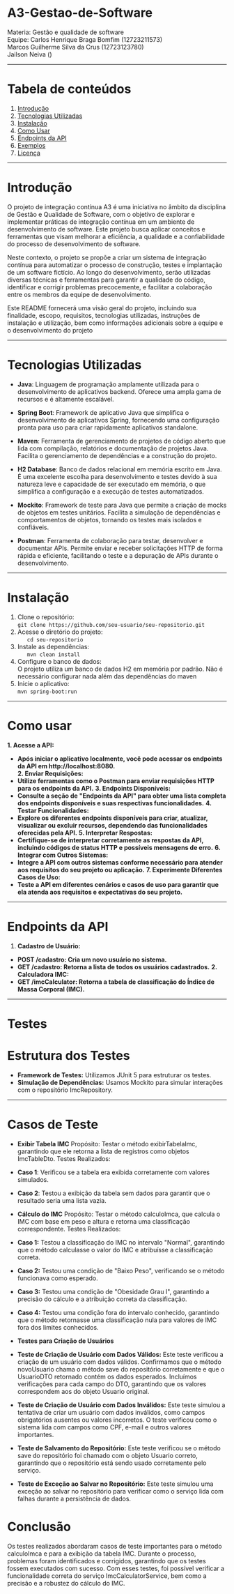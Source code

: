 # **A3-Gestao-de-Software**

Materia: Gestão e qualidade de software  
Equipe: Carlos Henrique Braga Bomfim (12723211573)  
Marcos Guilherme Silva da Crus (12723123780)  
Jailson Neiva ()

---
# **Tabela de conteúdos**

1. [Introdução](#introdução)
2. [Tecnologias Utilizadas](#tecnologias-utilizadas)
3. [Instalação](#instalação)
4. [Como Usar](#como-usar)
5. [Endpoints da API](#endpoints-da-api)
6. [Exemplos](#exemplos)
7. [Licença](#licença)

----
# **Introdução**

O projeto de integração contínua A3 é uma iniciativa no âmbito da disciplina de Gestão e Qualidade de Software, com o objetivo de explorar e implementar práticas de integração contínua em um ambiente de desenvolvimento de software. Este projeto busca aplicar conceitos e ferramentas que visam melhorar a eficiência, a qualidade e a confiabilidade do processo de desenvolvimento de software.

Neste contexto, o projeto se propõe a criar um sistema de integração contínua para automatizar o processo de construção, testes e implantação de um software fictício. Ao longo do desenvolvimento, serão utilizadas diversas técnicas e ferramentas para garantir a qualidade do código, identificar e corrigir problemas precocemente, e facilitar a colaboração entre os membros da equipe de desenvolvimento.

Este README fornecerá uma visão geral do projeto, incluindo sua finalidade, escopo, requisitos, tecnologias utilizadas, instruções de instalação e utilização, bem como informações adicionais sobre a equipe e o desenvolvimento do projeto

---
# **Tecnologias Utilizadas**
- **Java**: Linguagem de programação amplamente utilizada para o desenvolvimento de aplicativos backend. Oferece uma ampla gama de recursos e é altamente escalável.

- **Spring Boot**: Framework de aplicativo Java que simplifica o desenvolvimento de aplicativos Spring, fornecendo uma configuração pronta para uso para criar rapidamente aplicativos standalone.

- **Maven**: Ferramenta de gerenciamento de projetos de código aberto que lida com compilação, relatórios e documentação de projetos Java. Facilita o gerenciamento de dependências e a construção do projeto.

- **H2 Database**: Banco de dados relacional em memória escrito em Java. É uma excelente escolha para desenvolvimento e testes devido à sua natureza leve e capacidade de ser executado em memória, o que simplifica a configuração e a execução de testes automatizados.

- **Mockito**: Framework de teste para Java que permite a criação de mocks de objetos em testes unitários. Facilita a simulação de dependências e comportamentos de objetos, tornando os testes mais isolados e confiáveis.

- **Postman**: Ferramenta de colaboração para testar, desenvolver e documentar APIs. Permite enviar e receber solicitações HTTP de forma rápida e eficiente, facilitando o teste e a depuração de APIs durante o desenvolvimento.
---
# **Instalação**

1. Clone o repositório:  
`git clone https://github.com/seu-usuario/seu-repositorio.git`
2. Acesse o diretório do projeto:  
`   cd seu-repositorio`
3. Instale as dependências:  
`   mvn clean install`
4. Configure o banco de dados:   
O projeto utiliza um banco de dados H2 em memória por padrão. Não é necessário configurar nada além das dependências do maven
5. Inicie o aplicativo:  
`mvn spring-boot:run
`
---
# **Como usar**

**1. **Acesse a API**:**  
- **Após iniciar o aplicativo localmente, você pode acessar os endpoints da API em http://localhost:8080.**  
**2. **Enviar Requisições**:**
- **Utilize ferramentas como o Postman para enviar requisições HTTP para os endpoints da API.**
**3. **Endpoints Disponíveis:****
- **Consulte a seção de "Endpoints da API" para obter uma lista completa dos endpoints disponíveis e suas respectivas funcionalidades.**
**4. **Testar Funcionalidades**:**  
- **Explore os diferentes endpoints disponíveis para criar, atualizar, visualizar ou excluir recursos, dependendo das funcionalidades oferecidas pela API.**
**5. **Interpretar Respostas:****
- **Certifique-se de interpretar corretamente as respostas da API, incluindo códigos de status HTTP e possíveis mensagens de erro.**
**6. **Integrar com Outros Sistemas:****
- **Integre a API com outros sistemas conforme necessário para atender aos requisitos do seu projeto ou aplicação.**
**7. **Experimente Diferentes Casos de Uso:****
- **Teste a API em diferentes cenários e casos de uso para garantir que ela atenda aos requisitos e expectativas do seu projeto.**  
---
# **Endpoints da API**
1. **Cadastro de Usuário:**
- **POST /cadastro: Cria um novo usuário no sistema.**
- **GET /cadastro: Retorna a lista de todos os usuários cadastrados.**
  ****2. Calculadora IMC:****
- **GET /imcCalculator: Retorna a tabela de classificação do Índice de Massa Corporal (IMC).**
---
# **Testes**  
# **Estrutura dos Testes**
- **Framework de Testes:** Utilizamos JUnit 5 para estruturar os testes.
- **Simulação de Dependências:** Usamos Mockito para simular interações com o repositório ImcRepository.
---
# **Casos de Teste**
- **Exibir Tabela IMC**
Propósito: Testar o método exibirTabelaImc, garantindo que ele retorna a lista de registros como objetos ImcTableDto.
Testes Realizados:
- **Caso 1**: Verificou se a tabela era exibida corretamente com valores simulados.
  
- **Caso 2**: Testou a exibição da tabela sem dados para garantir que o resultado seria uma lista vazia.
  
- **Cálculo do IMC**
Propósito: Testar o método calculoImca, que calcula o IMC com base em peso e altura e retorna uma classificação correspondente.
Testes Realizados:
 - **Caso 1:** Testou a classificação do IMC no intervalo "Normal", garantindo que o método calculasse o valor do IMC e atribuísse a classificação correta.

 - **Caso 2:** Testou uma condição de "Baixo Peso", verificando se o método funcionava como esperado.

 - **Caso 3:** Testou uma condição de "Obesidade Grau I", garantindo a precisão do cálculo e a atribuição correta da classificação.
    
 - **Caso 4:** Testou uma condição fora do intervalo conhecido, garantindo que o método retornasse uma classificação nula para valores de IMC fora dos limites conhecidos.

- **Testes para Criação de Usuários**
  
- **Teste de Criação de Usuário com Dados Válidos:** Este teste verificou a criação de um usuário com dados válidos. Confirmamos que o método novoUsuario chama o método save do repositório corretamente e que o UsuarioDTO retornado contém os dados esperados.
Incluímos verificações para cada campo do DTO, garantindo que os valores correspondem aos do objeto Usuario original.

- **Teste de Criação de Usuário com Dados Inválidos:** Este teste simulou a tentativa de criar um usuário com dados inválidos, como campos obrigatórios ausentes ou valores incorretos. O teste verificou como o sistema lida com campos como CPF, e-mail e outros valores importantes.

-  **Teste de Salvamento do Repositório:** Este teste verificou se o método save do repositório foi chamado com o objeto Usuario correto, garantindo que o repositório está sendo usado corretamente pelo serviço.

-  **Teste de Exceção ao Salvar no Repositório:** Este teste simulou uma exceção ao salvar no repositório para verificar como o serviço lida com falhas durante a persistência de dados.

 # **Conclusão**
Os testes realizados abordaram casos de teste importantes para o método calculoImca e para a exibição da tabela IMC. Durante o processo, problemas foram identificados e corrigidos, garantindo que os testes fossem executados com sucesso. Com esses testes, foi possível verificar a funcionalidade correta do serviço ImcCalculatorService, bem como a precisão e a robustez do cálculo do IMC.


